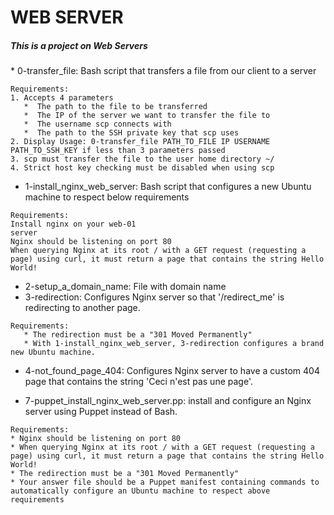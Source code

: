 # WEB SERVER

<h5>This is a project on Web Servers</h5>
 * 0-transfer_file:  Bash script that transfers a file from our client to a server
 
 ```
 Requirements:
 1. Accepts 4 parameters
    *  The path to the file to be transferred
    *  The IP of the server we want to transfer the file to
    *  The username scp connects with
    *  The path to the SSH private key that scp uses
 2. Display Usage: 0-transfer_file PATH_TO_FILE IP USERNAME PATH_TO_SSH_KEY if less than 3 parameters passed
 3. scp must transfer the file to the user home directory ~/
 4. Strict host key checking must be disabled when using scp
 ```

 * 1-install_nginx_web_server: Bash script that configures a new Ubuntu machine to respect below requirements
 ```
 Requirements:
 Install nginx on your web-01
 server
 Nginx should be listening on port 80
 When querying Nginx at its root / with a GET request (requesting a page) using curl, it must return a page that contains the string Hello World!
 ```

 * 2-setup_a_domain_name: File with domain name
 * 3-redirection: Configures Nginx server so that '/redirect_me' is redirecting to another page.
 ```
 Requirements:
	* The redirection must be a "301 Moved Permanently"
	* With 1-install_nginx_web_server, 3-redirection configures a brand new Ubuntu machine.
 ```
 * 4-not_found_page_404: Configures Nginx server to have a custom 404 page that contains the string 'Ceci n'est pas une page'.

 * 7-puppet_install_nginx_web_server.pp: install and configure an Nginx server using Puppet instead of Bash.
 ```
 Requirements:
 * Nginx should be listening on port 80
 * When querying Nginx at its root / with a GET request (requesting a page) using curl, it must return a page that contains the string Hello World!
 * The redirection must be a "301 Moved Permanently"
 * Your answer file should be a Puppet manifest containing commands to automatically configure an Ubuntu machine to respect above requirements
 ```